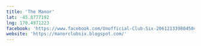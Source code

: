```yaml
---
title: 'The Manor'
lat: -45.8777192
lng: 170.4971223
facebook: 'https://www.facebook.com/Unofficial-Club-Six-206121339804504/'
website: 'https://manorclubsix.blogspot.com/'
---
```

